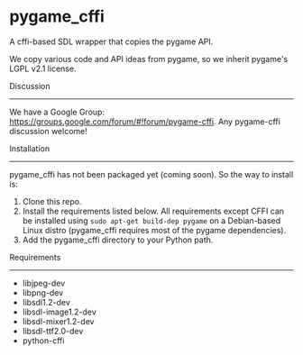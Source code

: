 pygame_cffi
===========

A cffi-based SDL wrapper that copies the pygame API.

We copy various code and API ideas from pygame, so we inherit pygame's LGPL v2.1
license.

Discussion
**********

We have a Google Group: https://groups.google.com/forum/#!forum/pygame-cffi. Any pygame-cffi discussion welcome!

Installation
************

pygame_cffi has not been packaged yet (coming soon). So the way to install is:

1. Clone this repo.
2. Install the requirements listed below. All requirements except CFFI can be installed using `sudo apt-get build-dep pygame` on a Debian-based Linux distro (pygame_cffi requires most of the pygame dependencies).
3. Add the pygame_cffi directory to your Python path.

Requirements
************

* libjpeg-dev
* libpng-dev
* libsdl1.2-dev
* libsdl-image1.2-dev
* libsdl-mixer1.2-dev
* libsdl-ttf2.0-dev
* python-cffi
